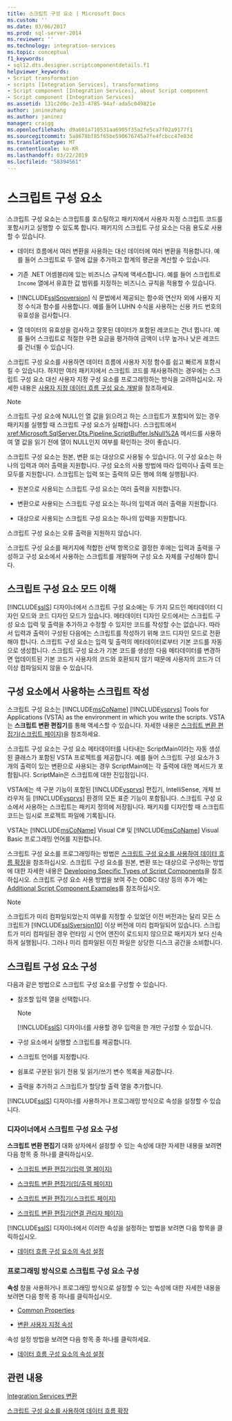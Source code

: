 ```yaml
---
title: 스크립트 구성 요소 | Microsoft Docs
ms.custom: ''
ms.date: 03/06/2017
ms.prod: sql-server-2014
ms.reviewer: ''
ms.technology: integration-services
ms.topic: conceptual
f1_keywords:
- sql12.dts.designer.scriptcomponentdetails.f1
helpviewer_keywords:
- Script transformation
- scripts [Integration Services], transformations
- Script component [Integration Services], about Script component
- Script component [Integration Services]
ms.assetid: 131c2d0c-2e33-4785-94af-ada5c049821e
author: janinezhang
ms.author: janinez
manager: craigg
ms.openlocfilehash: d9a601a710531aa6905f35a2fe5ca7f02a9177f1
ms.sourcegitcommit: 5a8678bf85f65be590676745a7fe4fcbcc47e83d
ms.translationtype: MT
ms.contentlocale: ko-KR
ms.lasthandoff: 03/22/2019
ms.locfileid: "58394561"
---
```

# <a name="script-component"></a>스크립트 구성 요소
  스크립트 구성 요소는 스크립트를 호스팅하고 패키지에서 사용자 지정 스크립트 코드를 포함시키고 실행할 수 있도록 합니다. 패키지의 스크립트 구성 요소는 다음 용도로 사용할 수 있습니다.  
  
-   데이터 흐름에서 여러 변환을 사용하는 대신 데이터에 여러 변환을 적용합니다. 예를 들어 스크립트로 두 열에 값을 추가하고 합계의 평균을 계산할 수 있습니다.  
  
-   기존 .NET 어셈블리에 있는 비즈니스 규칙에 액세스합니다. 예를 들어 스크립트로 `Income` 열에서 유효한 값 범위를 지정하는 비즈니스 규칙을 적용할 수 있습니다.  
  
-   [!INCLUDE[ssISnoversion](../../../includes/ssisnoversion-md.md)] 식 문법에서 제공되는 함수와 연산자 외에 사용자 지정 수식과 함수를 사용합니다. 예를 들어 LUHN 수식을 사용하는 신용 카드 번호의 유효성을 검사합니다.  
  
-   열 데이터의 유효성을 검사하고 잘못된 데이터가 포함된 레코드는 건너 뜁니다. 예를 들어 스크립트로 적절한 우편 요금을 평가하여 금액이 너무 높거나 낮은 레코드를 건너뛸 수 있습니다.  
  
 스크립트 구성 요소를 사용하면 데이터 흐름에 사용자 지정 함수를 쉽고 빠르게 포함시킬 수 있습니다. 하지만 여러 패키지에서 스크립트 코드를 재사용하려는 경우에는 스크립트 구성 요소 대신 사용자 지정 구성 요소를 프로그래밍하는 방식을 고려하십시오. 자세한 내용은 [사용자 지정 데이터 흐름 구성 요소 개발](../../extending-packages-custom-objects/data-flow/developing-a-custom-data-flow-component.md)을 참조하세요.  
  
> [!NOTE]  
>  스크립트 구성 요소에 NULL인 열 값을 읽으려고 하는 스크립트가 포함되어 있는 경우 패키지를 실행할 때 스크립트 구성 요소가 실패합니다. 스크립트에서 <xref:Microsoft.SqlServer.Dts.Pipeline.ScriptBuffer.IsNull%2A> 메서드를 사용하여 열 값을 읽기 전에 열이 NULL인지 여부를 확인하는 것이 좋습니다.  
  
 스크립트 구성 요소는 원본, 변환 또는 대상으로 사용될 수 있습니다. 이 구성 요소는 하나의 입력과 여러 출력을 지원합니다. 구성 요소의 사용 방법에 따라 입력이나 출력 또는 모두를 지원합니다. 스크립트는 입력 또는 출력의 모든 행에 의해 실행됩니다.  
  
-   원본으로 사용되는 스크립트 구성 요소는 여러 출력을 지원합니다.  
  
-   변환으로 사용되는 스크립트 구성 요소는 하나의 입력과 여러 출력을 지원합니다.  
  
-   대상으로 사용되는 스크립트 구성 요소는 하나의 입력을 지원합니다.  
  
 스크립트 구성 요소는 오류 출력을 지원하지 않습니다.  
  
 스크립트 구성 요소를 패키지에 적합한 선택 항목으로 결정한 후에는 입력과 출력을 구성하고 구성 요소에서 사용하는 스크립트를 개발하며 구성 요소 자체를 구성해야 합니다.  
  
## <a name="understanding-the-script-component-modes"></a>스크립트 구성 요소 모드 이해  
 [!INCLUDE[ssIS](../../../includes/ssis-md.md)] 디자이너에서 스크립트 구성 요소에는 두 가지 모드인 메타데이터 디자인 모드와 코드 디자인 모드가 있습니다. 메타데이터 디자인 모드에서는 스크립트 구성 요소 입력 및 출력을 추가하고 수정할 수 있지만 코드를 작성할 수는 없습니다. 따라서 입력과 출력이 구성된 다음에는 스크립트를 작성하기 위해 코드 디자인 모드로 전환해야 합니다. 스크립트 구성 요소는 입력 및 출력의 메타데이터로부터 기본 코드를 자동으로 생성합니다. 스크립트 구성 요소가 기본 코드를 생성한 다음 메타데이터를 변경하면 업데이트된 기본 코드가 사용자의 코드와 호환되지 않기 때문에 사용자의 코드가 더 이상 컴파일되지 않을 수 있습니다.  
  
## <a name="writing-the-script-that-the-component-uses"></a>구성 요소에서 사용하는 스크립트 작성  
 스크립트 구성 요소는 [!INCLUDE[msCoName](../../../includes/msconame-md.md)] [!INCLUDE[vsprvs](../../../includes/vsprvs-md.md)] Tools for Applications (VSTA) as the environment in which you write the scripts. VSTA는 **스크립트 변환 편집기**를 통해 액세스할 수 있습니다. 자세한 내용은 [스크립트 변환 편집기&#40;스크립트 페이지&#41;](../../script-transformation-editor-script-page.md)을 참조하세요.  
  
 스크립트 구성 요소는 구성 요소 메타데이터를 나타내는 ScriptMain이라는 자동 생성된 클래스가 포함된 VSTA 프로젝트를 제공합니다. 예를 들어 스크립트 구성 요소가 3개의 출력이 있는 변환으로 사용되는 경우 ScriptMain에는 각 출력에 대한 메서드가 포함됩니다. ScriptMain은 스크립트에 대한 진입점입니다.  
  
 VSTA에는 색 구분 기능이 포함된 [!INCLUDE[vsprvs](../../../includes/vsprvs-md.md)] 편집기, IntelliSense, 개체 브라우저 등 [!INCLUDE[vsprvs](../../../includes/vsprvs-md.md)] 환경의 모든 표준 기능이 포함됩니다. 스크립트 구성 요소에서 사용하는 스크립트는 패키지 정의에 저장됩니다. 패키지를 디자인할 때 스크립트 코드는 임시로 프로젝트 파일에 기록됩니다.  
  
 VSTA는 [!INCLUDE[msCoName](../../../includes/msconame-md.md)] Visual C# 및 [!INCLUDE[msCoName](../../../includes/msconame-md.md)] Visual Basic 프로그래밍 언어를 지원합니다.  
  
 스크립트 구성 요소를 프로그래밍하는 방법은 [스크립트 구성 요소를 사용하여 데이터 흐름 확장](script-component.md)을 참조하십시오. 스크립트 구성 요소를 원본, 변환 또는 대상으로 구성하는 방법에 대한 자세한 내용은 [Developing Specific Types of Script Components](../../extending-packages-scripting-data-flow-script-component-types/developing-specific-types-of-script-components.md)을 참조하십시오. 스크립트 구성 요소 사용 방법을 보여 주는 ODBC 대상 등의 추가 예는 [Additional Script Component Examples](../../extending-packages-scripting-data-flow-script-component-examples/additional-script-component-examples.md)를 참조하십시오.  
  
> [!NOTE]  
>  스크립트가 미리 컴파일되었는지 여부를 지정할 수 있었던 이전 버전과는 달리 모든 스크립트가 [!INCLUDE[ssISversion10](../../../includes/ssisversion10-md.md)] 이상 버전에 미리 컴파일되어 있습니다. 스크립트가 미리 컴파일된 경우 런타임 시 언어 엔진이 로드되지 않으므로 패키지가 보다 신속하게 실행됩니다. 그러나 미리 컴파일된 이진 파일은 상당한 디스크 공간을 소비합니다.  
  
## <a name="configuring-the-script-component"></a>스크립트 구성 요소 구성  
 다음과 같은 방법으로 스크립트 구성 요소를 구성할 수 있습니다.  
  
-   참조할 입력 열을 선택합니다.  
  
    > [!NOTE]  
    >  [!INCLUDE[ssIS](../../../includes/ssis-md.md)] 디자이너를 사용할 경우 입력을 한 개만 구성할 수 있습니다.  
  
-   구성 요소에서 실행할 스크립트를 제공합니다.  
  
-   스크립트 언어를 지정합니다.  
  
-   쉼표로 구분된 읽기 전용 및 읽기/쓰기 변수 목록을 제공합니다.  
  
-   출력을 추가하고 스크립트가 할당할 출력 열을 추가합니다.  
  
 [!INCLUDE[ssIS](../../../includes/ssis-md.md)] 디자이너를 사용하거나 프로그래밍 방식으로 속성을 설정할 수 있습니다.  
  
### <a name="configuring-the-script-component-in-the-designer"></a>디자이너에서 스크립트 구성 요소 구성  
 **스크립트 변환 편집기** 대화 상자에서 설정할 수 있는 속성에 대한 자세한 내용을 보려면 다음 항목 중 하나를 클릭하십시오.  
  
-   [스크립트 변환 편집기&#40;입력 열 페이지&#41;](../../script-transformation-editor-input-columns-page.md)  
  
-   [스크립트 변환 편집기&#40;입/출력 페이지&#41;](../../script-transformation-editor-inputs-and-outputs-page.md)  
  
-   [스크립트 변환 편집기&#40;스크립트 페이지&#41;](../../script-transformation-editor-script-page.md)  
  
-   [스크립트 변환 편집기&#40;연결 관리자 페이지&#41;](../../script-transformation-editor-connection-managers-page.md)  
  
 [!INCLUDE[ssIS](../../../includes/ssis-md.md)] 디자이너에서 이러한 속성을 설정하는 방법을 보려면 다음 항목을 클릭하십시오.  
  
-   [데이터 흐름 구성 요소의 속성 설정](../set-the-properties-of-a-data-flow-component.md)  
  
### <a name="configuring-the-script-component-programmatically"></a>프로그래밍 방식으로 스크립트 구성 요소 구성  
 **속성** 창을 사용하거나 프로그래밍 방식으로 설정할 수 있는 속성에 대한 자세한 내용을 보려면 다음 항목 중 하나를 클릭하십시오.  
  
-   [Common Properties](../../common-properties.md)  
  
-   [변환 사용자 지정 속성](transformation-custom-properties.md)  
  
 속성 설정 방법을 보려면 다음 항목 중 하나를 클릭하세요.  
  
-   [데이터 흐름 구성 요소의 속성 설정](../set-the-properties-of-a-data-flow-component.md)  
  
## <a name="related-content"></a>관련 내용  
 [Integration Services 변환](integration-services-transformations.md)  
  
 [스크립트 구성 요소를 사용하여 데이터 흐름 확장](script-component.md)  
  
  
